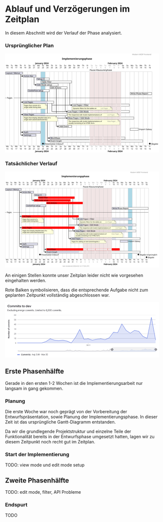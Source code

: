 # Ablauf und Verzögerungen im Zeitplan

In diesem Abschnitt wird der Verlauf der Phase analysiert.

### Ursprünglicher Plan

![original plan](originalGanttChart.svg)

### Tatsächlicher Verlauf

![latest plan](ganttChart.svg)

An einigen Stellen konnte unser Zeitplan leider nicht wie vorgesehen eingehalten werden.

Rote Balken symbolisieren, dass die entsprechende Aufgabe nicht zum geplanten Zeitpunkt vollständig abgeschlossen war.

![commit frequency](commit_frequency.png)

## Erste Phasenhälfte

Gerade in den ersten 1-2 Wochen ist die Implementierungsarbeit nur langsam in gang gekommen.

### Planung

Die erste Woche war noch geprägt von der Vorbereitung der Entwurfspräsentation, sowie Planung der Implementierungsphase.
In dieser Zeit ist das ursprüngliche Gantt-Diagramm entstanden.

Da wir die grundlegende Projektstruktur und einzelne Teile der Funktionalität bereits in der Entwurfsphase umgesetzt hatten, lagen wir zu diesem Zeitpunkt noch recht gut im Zeitplan.

### Start der Implementierung

TODO: view mode und edit mode setup

## Zweite Phasenhälfte

TODO: edit mode, filter, API Probleme

### Endspurt

TODO
